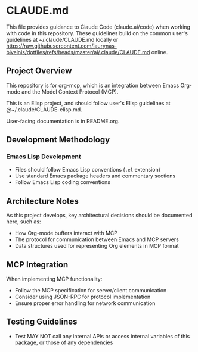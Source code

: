# CLAUDE.md

This file provides guidance to Claude Code (claude.ai/code) when working
with code in this repository. These guidelines build on the common user's
guidelines at ~/.claude/CLAUDE.md locally or
https://raw.githubusercontent.com/laurynas-biveinis/dotfiles/refs/heads/master/ai/.claude/CLAUDE.md
online.

## Project Overview

This repository is for org-mcp, which is an integration between Emacs Org-mode
and the Model Context Protocol (MCP).

This is an Elisp project, and should follow user's Elisp guidelines at
@~/.claude/CLAUDE-elisp.md.

User-facing documentation is in README.org.

## Development Methodology

### Emacs Lisp Development

- Files should follow Emacs Lisp conventions (`.el` extension)
- Use standard Emacs package headers and commentary sections
- Follow Emacs Lisp coding conventions

## Architecture Notes

As this project develops, key architectural decisions should be documented
here, such as:

- How Org-mode buffers interact with MCP
- The protocol for communication between Emacs and MCP servers
- Data structures used for representing Org elements in MCP format

## MCP Integration

When implementing MCP functionality:

- Follow the MCP specification for server/client communication
- Consider using JSON-RPC for protocol implementation
- Ensure proper error handling for network communication

## Testing Guidelines

- Test MAY NOT call any internal APIs or access internal variables of this
  package, or those of any dependencies
